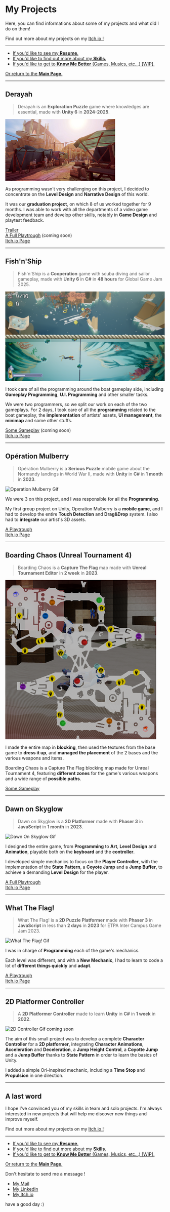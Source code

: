# My Projects

Here, you can find informations about some of my projects and what did I do on them!

Find out more about my projects on my [Itch.io !](https://marinaussant.itch.io/)

***

- [If you'd like to see my **Resume**.](../Documents/AussantMarin_CV.pdf)
- [If you'd like to find out more about my **Skills**.](../Skills/MySkills.md)
- [If you'd like to get to **Know Me Better** (Games, Musics, etc...) [WIP].]()

[Or return to the **Main Page**.](../README.md)

***

## Derayah
> Derayah is an **Exploration Puzzle** game where knowledges are essential, made with **Unity 6** in **2024-2025**.

![Derayah Screen](../Documents/Pictures/derayah.jpg)

As programming wasn't very challenging on this project, I decided to concentrate on the **Level Design** and **Narrative Design** of this world.

It was our **graduation project**, on which 8 of us worked together for 9 months. I was able to work with all the departments of a video game development team and develop other skills, notably in **Game Design** and playtest feedback.

[Trailer](https://www.youtube.com/watch?v=v5ajwtJz154)  
[A Full Playtrough]() (coming soon)  
[Itch.io Page](https://john-gd.itch.io/airavata)

***

## Fish'n'Ship
> Fish'n'Ship is a **Cooperation** game with scuba diving and sailor gameplay, made with **Unity 6** in **C#** in **48 hours** for Global Game Jam 2025.

![Fish'n'Ship Screenshot](../Documents/Pictures/fishNShip.png)

I took care of all the programming around the boat gameplay side, including **Gameplay Programming**, **U.I. Programming** and other smaller tasks.

We were two programmers, so we split our work on each of the two gameplays. For 2 days, I took care of all the **programming** related to the boat gameplay, the **implementation** of artists' assets, **UI management**, the **minimap** and some other stuffs.

[Some Gameplay]() (coming soon)  
[Itch.io Page](https://alanoixdecocow.itch.io/fish-n-ship)

***

## Opération Mulberry
> Opération Mulberry is a **Serious Puzzle** mobile game about the Normandy landings in World War II, made with **Unity** in **C#** in **1 month** in **2023**.

![Operation Mulberry Gif](../Documents/Gifs/OperationMulberry.gif)


We were 3 on this project, and I was responsible for all the **Programming**.

My first group project on Unity, Operation Mulberry is a **mobile game**, and I had to develop the entire **Touch Detection** and **Drag&Drop** system. I also had to **integrate** our artist's 3D assets.

[A Playtrough](https://www.youtube.com/watch?v=7NWKX2iD1_A)  
[Itch.io Page](https://john-gd.itch.io/ps3)

***

## Boarding Chaos (Unreal Tournament 4)
> Boarding Chaos is a **Capture The Flag** map made with **Unreal Tournament Editor** in **2 week** in **2023**.

![Boarding Chaos Map](../Documents/Pictures/mapBoardingChaos.png)


I made the entire map in **blocking**, then used the textures from the base game to **dress it up**, and **managed the placement** of the 2 bases and the various weapons and items.

Boarding Chaos is a Capture The Flag blocking map made for Unreal Tournament 4, featuring **different zones** for the game's various weapons and a wide range of **possible paths**.

[Some Gameplay](https://www.youtube.com/watch?v=7EFZHr2oBxU) 

***

## Dawn on Skyglow
> Dawn on Skyglow is a **2D Platformer** made with **Phaser 3** in **JavaScript** in **1 month** in **2023**.

![Dawn On Skyglow Gif](../Documents/Gifs/dawnOnSkyglowGif.gif)

I designed the entire game, from **Programming** to **Art**, **Level Design** and **Animation**, playable both on the **keyboard** and the **controller**.

I developed simple mechanics to focus on the **Player Controller**, with the implementation of the **State Pattern**, a **Coyote Jump** and a **Jump Buffer**, to achieve a demanding **Level Design** for the player.
 
[A Full Playtrough](https://www.youtube.com/watch?v=lvoJxfqtgMc)   
[Itch.io Page](https://marinaussant.itch.io/dawn-on-skyglow)

***

## What The Flag!
> What The Flag! is a **2D Puzzle Platformer** made with **Phaser 3** in **JavaScript** in less than **2 days** in **2023** for ETPA Inter Campus Game Jam 2023.

![What The Flag! Gif](../Documents/Gifs/whatTheFlag!Gif.gif)

I was in charge of **Programming** each of the game's mechanics.

Each level was different, and with a **New Mechanic**, I had to learn to code a lot of **different things quickly** and **adapt**.

[A Playtrough](https://youtu.be/XPo3reLPVV8)   
[Itch.io Page](https://maerys.itch.io/what-the-flag)

***

## 2D Platformer Controller
> A **2D Platformer Controller** made to learn **Unity** in **C#** in **1 week** in **2022**.

![2D Controller Gif](lienGithub) coming soon

The aim of this small project was to develop a complete **Character Controller** for a **2D platformer**, integrating **Character Animations**, **Acceleration** and **Deceleration**, a **Jump Height Control**, a **Coyotte Jump** and a **Jump Buffer** thanks to **State Pattern** in order to learn the basics of Unity.

I added a simple Ori-inspired mechanic, including a **Time Stop** and **Propulsion** in one direction.

***

## A last word

I hope I've convinced you of my skills in team and solo projects. I'm always interested in new projects that will help me discover new things and improve myself.   

Find out more about my projects on my [Itch.io !](https://marinaussant.itch.io/)

***

- [If you'd like to see my **Resume**.](../Documents/AussantMarin_CV.pdf)
- [If you'd like to find out more about my **Skills**.](../Skills/MySkills.md)
- [If you'd like to get to **Know Me Better** (Games, Musics, etc...) [WIP].]()   

[Or return to the **Main Page**.](../README.md)


Don't hesitate to send me a message !

* [My Mail](mailto:marin.aussant@gmail.com)
* [My Linkedin](https://www.linkedin.com/in/marin-aussant-623254229/)
* [My Itch.io](https://marinaussant.itch.io/)

have a good day :)
